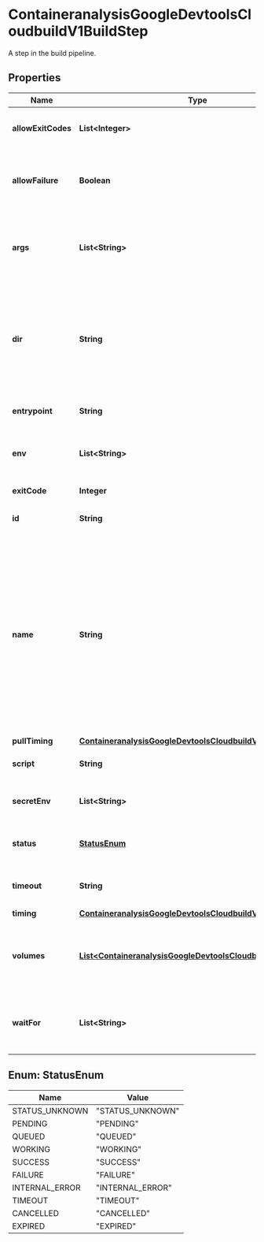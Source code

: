 

# ContaineranalysisGoogleDevtoolsCloudbuildV1BuildStep

A step in the build pipeline.

## Properties

| Name | Type | Description | Notes |
|------------ | ------------- | ------------- | -------------|
|**allowExitCodes** | **List&lt;Integer&gt;** | Allow this build step to fail without failing the entire build if and only if the exit code is one of the specified codes. If allow_failure is also specified, this field will take precedence. |  [optional] |
|**allowFailure** | **Boolean** | Allow this build step to fail without failing the entire build. If false, the entire build will fail if this step fails. Otherwise, the build will succeed, but this step will still have a failure status. Error information will be reported in the failure_detail field. |  [optional] |
|**args** | **List&lt;String&gt;** | A list of arguments that will be presented to the step when it is started. If the image used to run the step&#39;s container has an entrypoint, the &#x60;args&#x60; are used as arguments to that entrypoint. If the image does not define an entrypoint, the first element in args is used as the entrypoint, and the remainder will be used as arguments. |  [optional] |
|**dir** | **String** | Working directory to use when running this step&#39;s container. If this value is a relative path, it is relative to the build&#39;s working directory. If this value is absolute, it may be outside the build&#39;s working directory, in which case the contents of the path may not be persisted across build step executions, unless a &#x60;volume&#x60; for that path is specified. If the build specifies a &#x60;RepoSource&#x60; with &#x60;dir&#x60; and a step with a &#x60;dir&#x60;, which specifies an absolute path, the &#x60;RepoSource&#x60; &#x60;dir&#x60; is ignored for the step&#39;s execution. |  [optional] |
|**entrypoint** | **String** | Entrypoint to be used instead of the build step image&#39;s default entrypoint. If unset, the image&#39;s default entrypoint is used. |  [optional] |
|**env** | **List&lt;String&gt;** | A list of environment variable definitions to be used when running a step. The elements are of the form \&quot;KEY&#x3D;VALUE\&quot; for the environment variable \&quot;KEY\&quot; being given the value \&quot;VALUE\&quot;. |  [optional] |
|**exitCode** | **Integer** | Output only. Return code from running the step. |  [optional] [readonly] |
|**id** | **String** | Unique identifier for this build step, used in &#x60;wait_for&#x60; to reference this build step as a dependency. |  [optional] |
|**name** | **String** | Required. The name of the container image that will run this particular build step. If the image is available in the host&#39;s Docker daemon&#39;s cache, it will be run directly. If not, the host will attempt to pull the image first, using the builder service account&#39;s credentials if necessary. The Docker daemon&#39;s cache will already have the latest versions of all of the officially supported build steps ([https://github.com/GoogleCloudPlatform/cloud-builders](https://github.com/GoogleCloudPlatform/cloud-builders)). The Docker daemon will also have cached many of the layers for some popular images, like \&quot;ubuntu\&quot;, \&quot;debian\&quot;, but they will be refreshed at the time you attempt to use them. If you built an image in a previous build step, it will be stored in the host&#39;s Docker daemon&#39;s cache and is available to use as the name for a later build step. |  [optional] |
|**pullTiming** | [**ContaineranalysisGoogleDevtoolsCloudbuildV1TimeSpan**](ContaineranalysisGoogleDevtoolsCloudbuildV1TimeSpan.md) |  |  [optional] |
|**script** | **String** | A shell script to be executed in the step. When script is provided, the user cannot specify the entrypoint or args. |  [optional] |
|**secretEnv** | **List&lt;String&gt;** | A list of environment variables which are encrypted using a Cloud Key Management Service crypto key. These values must be specified in the build&#39;s &#x60;Secret&#x60;. |  [optional] |
|**status** | [**StatusEnum**](#StatusEnum) | Output only. Status of the build step. At this time, build step status is only updated on build completion; step status is not updated in real-time as the build progresses. |  [optional] [readonly] |
|**timeout** | **String** | Time limit for executing this build step. If not defined, the step has no time limit and will be allowed to continue to run until either it completes or the build itself times out. |  [optional] |
|**timing** | [**ContaineranalysisGoogleDevtoolsCloudbuildV1TimeSpan**](ContaineranalysisGoogleDevtoolsCloudbuildV1TimeSpan.md) |  |  [optional] |
|**volumes** | [**List&lt;ContaineranalysisGoogleDevtoolsCloudbuildV1Volume&gt;**](ContaineranalysisGoogleDevtoolsCloudbuildV1Volume.md) | List of volumes to mount into the build step. Each volume is created as an empty volume prior to execution of the build step. Upon completion of the build, volumes and their contents are discarded. Using a named volume in only one step is not valid as it is indicative of a build request with an incorrect configuration. |  [optional] |
|**waitFor** | **List&lt;String&gt;** | The ID(s) of the step(s) that this build step depends on. This build step will not start until all the build steps in &#x60;wait_for&#x60; have completed successfully. If &#x60;wait_for&#x60; is empty, this build step will start when all previous build steps in the &#x60;Build.Steps&#x60; list have completed successfully. |  [optional] |



## Enum: StatusEnum

| Name | Value |
|---- | -----|
| STATUS_UNKNOWN | &quot;STATUS_UNKNOWN&quot; |
| PENDING | &quot;PENDING&quot; |
| QUEUED | &quot;QUEUED&quot; |
| WORKING | &quot;WORKING&quot; |
| SUCCESS | &quot;SUCCESS&quot; |
| FAILURE | &quot;FAILURE&quot; |
| INTERNAL_ERROR | &quot;INTERNAL_ERROR&quot; |
| TIMEOUT | &quot;TIMEOUT&quot; |
| CANCELLED | &quot;CANCELLED&quot; |
| EXPIRED | &quot;EXPIRED&quot; |



